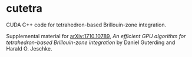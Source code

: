 # cutetra
CUDA C++ code for tetrahedron-based Brillouin-zone integration.

Supplemental material for [arXiv:1710.10789](https://arxiv.org/abs/1710.10789), *An efficient GPU algorithm for tetrahedron-based Brillouin-zone integration* by Daniel Guterding and Harald O. Jeschke.
